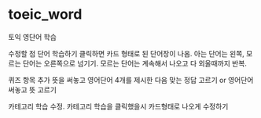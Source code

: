 # toeic_word
토익 영단어 학습

수정할 점
단어 학습하기 클릭하면 카드 형태로 된 단어장이 나옴. 아는 단어는 왼쪽, 모르는 단어는 오른쪽으로 넘기기. 
모르는 단어는 계속해서 나오고 다 외울때까지 반복. 

퀴즈 항목 추가 
뜻을 써놓고 영어단어 4개를 제시한 다음 맞는 정답 고르기 or 영어단어 써놓고 뜻 고르기 

카테고리 학습 수정. 카테고리 학습을 클릭했을시 카드형태로 나오게 수정하기 
